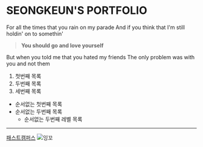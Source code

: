 # SEONGKEUN'S PORTFOLIO
For all the times that you rain on my parade
And if you think that I'm still holdin' on to somethin'  

>**You should go and love yourself**

But when you told me that you hated my friends
The only problem was with you and not them  

1. 첫번째 목록  
2. 두번째 목록  
3. 세번째 목록     

* 순서없는 첫번째 목록
* 순서없는 두번째 목록 
  + 순서없는 두번째 레벨 목록
-----------------------
[패스트캠퍼스](https://www.fastcampus.co.kr)
![잉꼬](https://www.google.com/search?biw=1440&bih=789&tbm=isch&sa=1&ei=k7DKXMbqEYW7mAWTprvYCQ&q=%EC%9E%89%EA%BC%AC&oq=%EC%9E%89%EA%BC%AC&gs_l=img.3..35i39j0l4j0i24l5.1630.2548..2905...0.0..0.124.520.2j3......1....1..gws-wiz-img.3SmKvEsweHg#imgrc=-5CtrPksO0GVUM:)